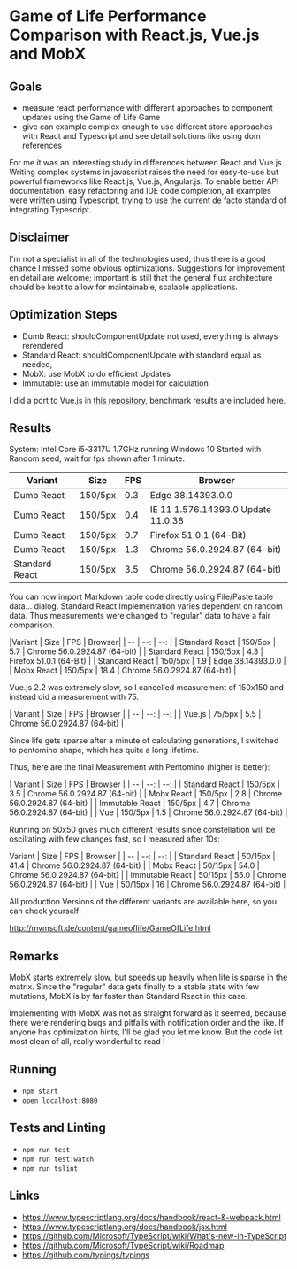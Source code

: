Game of Life Performance Comparison with React.js, Vue.js and MobX
==================================================================

Goals
-----

- measure react performance with different approaches to component updates using the Game of Life Game
- give can example complex enough to use different store approaches with React and Typescript and see detail solutions
  like using dom references

For me it was an interesting study in differences between React and Vue.js.
Writing complex systems in javascript raises the need for easy-to-use but powerful frameworks like React.js, Vue.js, Angular.js.
To enable better API documentation, easy refactoring and IDE code completion,
all examples were written using Typescript, trying to use the current de facto standard of integrating Typescript.

Disclaimer
----------

I'm not a specialist in all of the technologies used, thus there is a good chance I missed some obvious optimizations.
Suggestions for improvement en detail are welcome; important is still that the general flux architecture should be kept
to allow for maintainable, scalable applications.

Optimization Steps
------------------
- Dumb React: shouldComponentUpdate not used, everything is always rerendered
- Standard React: shouldComponentUpdate with standard equal as needed, 
- MobX: use MobX to do efficient Updates
- Immutable: use an immutable model for calculation

I did a port to Vue.js in [this repository](https://github.com/vanmeegen/game-of-life-vue), benchmark results are included here.


Results
-------

System: Intel Core i5-3317U 1.7GHz running Windows 10
Started with Random seed, wait for fps shown after 1 minute.

| Variant        | Size    | FPS | Browser                            |
|----------------|---------|-----|------------------------------------|
| Dumb React     | 150/5px | 0.3 | Edge 38.14393.0.0                  |
| Dumb React     | 150/5px | 0.4 | IE 11 1.576.14393.0 Update 11.0.38 |
| Dumb React     | 150/5px | 0.7 | Firefox 51.0.1 (64-Bit)            |
| Dumb React     | 150/5px | 1.3 | Chrome 56.0.2924.87 (64-bit)       |
| Standard React | 150/5px | 3.5 | Chrome 56.0.2924.87 (64-bit)       |

You can now import Markdown table code directly using File/Paste table data... dialog. 
Standard React Implementation varies dependent on random data.
Thus measurements were changed to "regular" data to have a fair comparison.

|Variant | Size | FPS | Browser| 
| -- | --: | --: |
| Standard React  | 150/5px | 5.7 | Chrome 56.0.2924.87 (64-bit) |
| Standard React  | 150/5px | 4.3 | Firefox 51.0.1 (64-Bit) |
| Standard React      | 150/5px | 1.9 | Edge 38.14393.0.0 |
| Mobx React  | 150/5px | 18.4 | Chrome 56.0.2924.87 (64-bit) |

Vue.js 2.2 was extremely slow, so I cancelled measurement of 150x150 and instead did a measurement with 75.

| Variant | Size | FPS | Browser | 
| -- | --: | --: |
| Vue.js      | 75/5px  | 5.5  | Chrome 56.0.2924.87 (64-bit) |

Since life gets sparse after a minute of calculating generations, I switched to pentomino shape, which has quite a long
lifetime.

Thus, here are the final Measurement with Pentomino (higher is better):

| Variant | Size | FPS | Browser | 
| -- | --: | --: |
| Standard React  | 150/5px | 3.5 | Chrome 56.0.2924.87 (64-bit) |
| Mobx React      | 150/5px | 2.8 | Chrome 56.0.2924.87 (64-bit) |
| Immutable React | 150/5px | 4.7 | Chrome 56.0.2924.87 (64-bit) |
| Vue             | 150/5px | 1.5 | Chrome 56.0.2924.87 (64-bit) |

Running on 50x50 gives much different results since constellation will be oscillating with few changes fast,
so I measured after 10s:

Variant | Size | FPS | Browser | 
| -- | --: | --: |
| Standard React  | 50/15px | 41.4 | Chrome 56.0.2924.87 (64-bit) |
| Mobx React      | 50/15px | 54.0 | Chrome 56.0.2924.87 (64-bit) |
| Immutable React | 50/15px | 55.0 | Chrome 56.0.2924.87 (64-bit) |
| Vue             | 50/15px | 16   | Chrome 56.0.2924.87 (64-bit) |

All production Versions of the different variants are available here, so you can check yourself:

http://mvmsoft.de/content/gameoflife/GameOfLife.html

Remarks
-------

MobX starts extremely slow, but speeds up heavily when life is sparse in the matrix. Since the "regular" data gets 
finally to a stable state with few mutations, MobX is by far faster than Standard React in this case.

Implementing with MobX was not as straight forward as it seemed, because there were rendering bugs
and pitfalls with notification order and the like. If anyone has optimization hints, I'll be glad you let me know.
But the code ist most clean of all, really wonderful to read !



Running
-------

- `npm start`
- `open localhost:8080`
 
Tests and Linting
-----------------
- `npm run test`
- `npm run test:watch`
- `npm run tslint`

Links
-----
- https://www.typescriptlang.org/docs/handbook/react-&-webpack.html
- https://www.typescriptlang.org/docs/handbook/jsx.html
- https://github.com/Microsoft/TypeScript/wiki/What's-new-in-TypeScript
- https://github.com/Microsoft/TypeScript/wiki/Roadmap
- https://github.com/typings/typings
